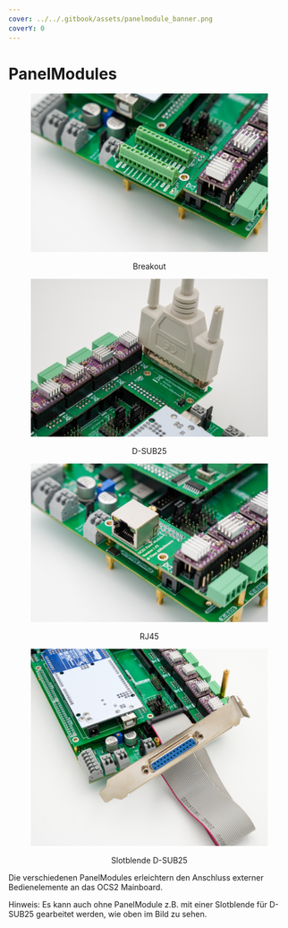 ```yaml
---
cover: ../../.gitbook/assets/panelmodule_banner.png
coverY: 0
---
```


# PanelModules

<div align="center">

<figure><img src="../../.gitbook/assets/panel breakout-3-1200px.jpg" alt=""><figcaption><p>Breakout</p></figcaption></figure>

 

<figure><img src="../../.gitbook/assets/panel d-sub25-4-1200px (1).jpg" alt=""><figcaption><p>D-SUB25</p></figcaption></figure>

 

<figure><img src="../../.gitbook/assets/panel rj45-1200px (1).jpg" alt=""><figcaption><p>RJ45</p></figcaption></figure>

 

<figure><img src="../../.gitbook/assets/panel slotblende-3-1200px.jpg" alt=""><figcaption><p>Slotblende D-SUB25</p></figcaption></figure>

</div>

Die verschiedenen PanelModules erleichtern den Anschluss externer Bedienelemente an das OCS2 Mainboard.&#x20;

Hinweis: Es kann auch ohne PanelModule z.B. mit einer Slotblende für D-SUB25 gearbeitet werden, wie oben im Bild zu sehen.
